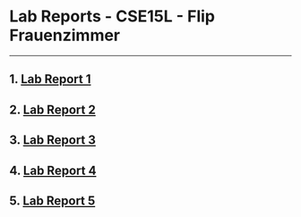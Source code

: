 # Lab Reports - CSE15L - Flip Frauenzimmer
---
## 1. [Lab Report 1](Lab1/lab1.md) 
## 2. [Lab Report 2](Lab2/lab2.md) 
## 3. [Lab Report 3](Lab3/lab3.md) 
## 4. [Lab Report 4](Lab4/lab4.md) 
## 5. [Lab Report 5](Lab5/lab5.md) 

<!--
## 6. [Lab Report 6]() 
## 7. [Lab Report 7]() 
## 8. [Lab Report 8]() 
## 9. [Lab Report 9]() 
 -->
